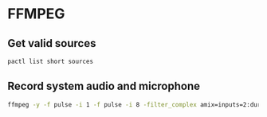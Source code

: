 # FFMPEG

## Get valid sources

``` bash
pactl list short sources
```

## Record system audio and microphone

``` bash
ffmpeg -y -f pulse -i 1 -f pulse -i 8 -filter_complex amix=inputs=2:duration=longest mix.mp3
```
